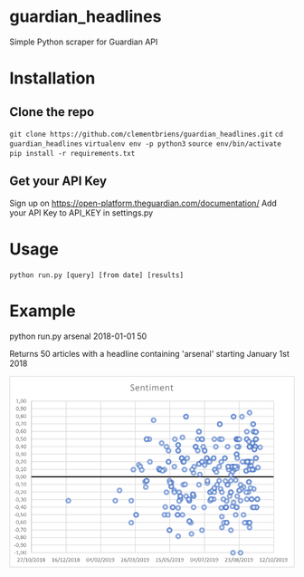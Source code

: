 # guardian_headlines
Simple Python scraper for Guardian API

# Installation

## Clone the repo
`git clone https://github.com/clementbriens/guardian_headlines.git`
`cd guardian_headlines`
`virtualenv env -p python3`
`source env/bin/activate`
`pip install -r requirements.txt`

## Get your API Key

Sign up on https://open-platform.theguardian.com/documentation/
Add your API Key to API_KEY in settings.py


# Usage

`python run.py [query] [from date] [results]`

# Example

python run.py arsenal 2018-01-01 50

Returns 50 articles with a headline containing 'arsenal' starting January 1st 2018

![Example](https://github.com/clementbriens/guardian_headlines/blob/master/sentiment%20brexit.png)
